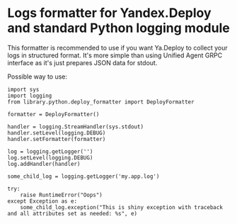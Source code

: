 # Logs formatter for Yandex.Deploy and standard Python logging module

This formatter is recommended to use if you want Ya.Deploy to collect your logs in structured format.
It's more simple than using Unified Agent GRPC interface as it's just prepares JSON data for stdout.

Possible way to use:

    import sys
    import logging
    from library.python.deploy_formatter import DeployFormatter

    formatter = DeployFormatter()

    handler = logging.StreamHandler(sys.stdout)
    handler.setLevel(logging.DEBUG)
    handler.setFormatter(formatter)

    log = logging.getLogger('')
    log.setLevel(logging.DEBUG)
    log.addHandler(handler)

    some_child_log = logging.getLogger('my.app.log')

    try:
        raise RuntimeError("Oops")
    except Exception as e:
        some_child_log.exception("This is shiny exception with traceback and all attributes set as needed: %s", e)
